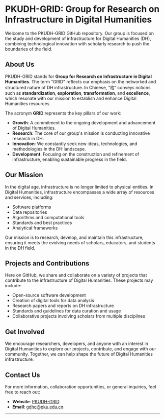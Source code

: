 # PKUDH-GRID: Group for Research on Infrastructure in Digital Humanities

Welcome to the PKUDH-GRID GitHub repository. Our group is focused on the study and development of infrastructure for Digital Humanities (DH), combining technological innovation with scholarly research to push the boundaries of the field.

## About Us

PKUDH-GRID stands for **Group for Research on Infrastructure in Digital Humanities**. The term "GRID" reflects our emphasis on the networked and structured nature of DH infrastructure. In Chinese, “格” conveys notions such as **standardization**, **exploration**, **transformation**, and **excellence**, which resonate with our mission to establish and enhance Digital Humanities resources.

The acronym **GRID** represents the key pillars of our work:

- **Growth**: A commitment to the ongoing development and advancement of Digital Humanities.
- **Research**: The core of our group's mission is conducting innovative research in DH.
- **Innovation**: We constantly seek new ideas, technologies, and methodologies in the DH landscape.
- **Development**: Focusing on the construction and refinement of infrastructure, enabling sustainable progress in the field.

## Our Mission

In the digital age, infrastructure is no longer limited to physical entities. In Digital Humanities, infrastructure encompasses a wide array of resources and services, including:

- Software platforms
- Data repositories
- Algorithms and computational tools
- Standards and best practices
- Analytical frameworks

Our mission is to research, develop, and maintain this infrastructure, ensuring it meets the evolving needs of scholars, educators, and students in the DH field.

## Projects and Contributions

Here on GitHub, we share and collaborate on a variety of projects that contribute to the infrastructure of Digital Humanities. These projects may include:

- Open-source software development
- Creation of digital tools for data analysis
- Research papers and reports on DH infrastructure
- Standards and guidelines for data curation and usage
- Collaborative projects involving scholars from multiple disciplines

## Get Involved

We encourage researchers, developers, and anyone with an interest in Digital Humanities to explore our projects, contribute, and engage with our community. Together, we can help shape the future of Digital Humanities infrastructure.

## Contact Us

For more information, collaboration opportunities, or general inquiries, feel free to reach out:

- **Website**: [PKUDH-GRID](https://pkudh.org)
- **Email**: [gdhc@pku.edu.cn](mailto:gdhc@pku.edu.cn)

---

